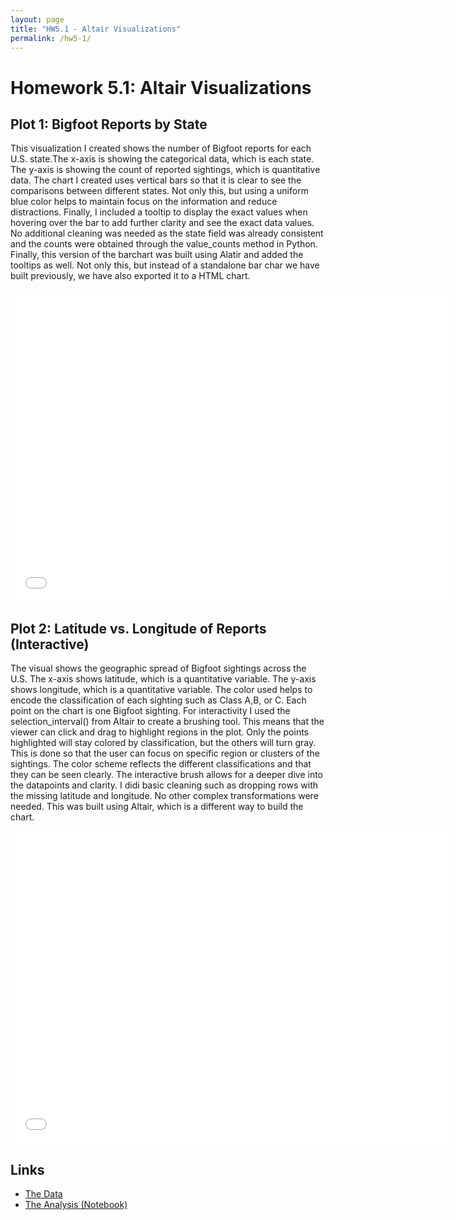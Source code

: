```yaml
---
layout: page
title: "HW5.1 - Altair Visualizations"
permalink: /hw5-1/
---
```


# Homework 5.1: Altair Visualizations

## Plot 1: Bigfoot Reports by State

This visualization I created shows the number of Bigfoot reports for each U.S. state.The x-axis is showing the categorical data, which is each state. The y-axis is showing the count of reported sightings, which is quantitative data. The chart I created uses vertical bars so that it is clear to see the comparisons between different states. Not only this, but using a uniform blue color helps to maintain focus on the information and reduce distractions. Finally, I included a tooltip to display the exact values when hovering over the bar to add further clarity and see the exact data values. No additional cleaning was needed as the state field was already consistent and the counts were obtained through the value_counts method in Python. Finally, this version of the barchart was built using Alatir and added the tooltips as well. Not only this, but instead of a standalone bar char we have built previously, we have also exported it to  a HTML chart.

<iframe src="/chart1.html"
        width="700"
        height="500"
        scrolling="no"
        frameborder="0">
</iframe>

## Plot 2: Latitude vs. Longitude of Reports (Interactive)

The visual shows the geographic spread of Bigfoot sightings across the U.S. The x-axis shows latitude, which is a quantitative variable. The y-axis shows longitude, which is a quantitative variable. The color used helps to encode the classification of each sighting such as Class A,B, or C. Each point on the chart is one Bigfoot sighting. For interactivity I used the selection_interval() from Altair to create a brushing tool. This means that the viewer can click and drag to highlight regions in the plot. Only the points highlighted will stay colored by classification, but the others will turn gray. This is done so that the user can focus on specific region or clusters of the sightings. The color scheme reflects the different classifications and that they can be seen clearly. The interactive brush allows for a deeper dive into the datapoints and clarity. I didi basic cleaning such as dropping rows with the missing latitude and longitude. No other complex transformations were needed.  This was built using Altair, which is a different way to build the chart. 

<iframe src="/chart2.html"
        width="700"
        height="500"
        scrolling="no"
        frameborder="0">
</iframe>

## Links

- [The Data](https://raw.githubusercontent.com/UIUC-iSchool-DataViz/is445_data/main/bfro_reports_fall2022.csv)  
- [The Analysis (Notebook)](https://github.com/ssamp2/ssamp2.github.io/blob/main/homework5.ipynb)
